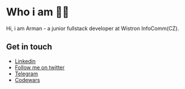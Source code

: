 # Who i am 👨‍💻

Hi, i am Arman - a junior fullstack developer at Wistron InfoComm(CZ). 

## Get in touch
* <a href="https://www.linkedin.com/in/arman-zhumanov/">Linkedin</a>
* <a href="https://twitter.com/arman_zhumanov">Follow me on twitter</a>
* <a href="https://t.me/armasher">Telegram</a>
* <a href="https://www.codewars.com/users/armanpwnz">Codewars</a>


<!--
**armanpwnz/armanpwnz** is a ✨ _special_ ✨ repository because its `README.md` (this file) appears on your GitHub profile.

Here are some ideas to get you started:

- 🔭 I’m currently working on ...
- 🌱 I’m currently learning ...
- 👯 I’m looking to collaborate on ...
- 🤔 I’m looking for help with ...
- 💬 Ask me about ...
- 📫 How to reach me: ...
- 😄 Pronouns: ...
- ⚡ Fun fact: ...
-->
